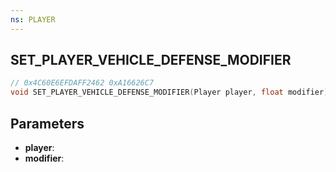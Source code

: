 ```yaml
---
ns: PLAYER
---
```

## SET_PLAYER_VEHICLE_DEFENSE_MODIFIER

```c
// 0x4C60E6EFDAFF2462 0xA16626C7
void SET_PLAYER_VEHICLE_DEFENSE_MODIFIER(Player player, float modifier);
```


## Parameters
* **player**: 
* **modifier**: 

